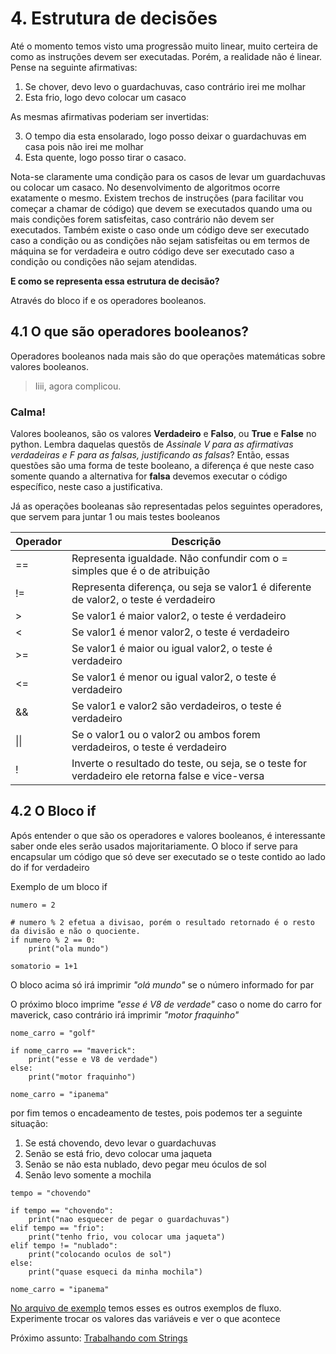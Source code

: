 # 4. Estrutura de decisões

Até o momento temos visto uma progressão muito linear, muito certeira de como as instruções devem ser executadas. Porém, a realidade não é linear. 
Pense na seguinte afirmativas:
1. Se chover, devo levo o guardachuvas, caso contrário irei me molhar
2. Esta frio, logo devo colocar um casaco

As mesmas afirmativas poderiam ser invertidas:

3. O tempo dia esta ensolarado, logo posso deixar o guardachuvas em casa pois não irei me molhar
4. Esta quente, logo posso tirar o casaco.

Nota-se claramente uma condição para os casos de levar um guardachuvas ou colocar um casaco. No desenvolvimento de algoritmos ocorre exatamente o mesmo. Existem trechos de instruções (para facilitar vou começar a chamar de código) que devem se executados quando uma ou mais condições forem satisfeitas, caso contrário não devem ser executados. Também existe o caso onde um código deve ser executado caso a condição ou as condições não sejam satisfeitas ou em termos de máquina se for verdadeira e outro código deve ser executado caso a condição ou condições não sejam atendidas.

**E como se representa essa estrutura de decisão?**

Através do bloco if e os operadores booleanos.

## 4.1 O que são operadores booleanos?
Operadores booleanos nada mais são do que operações matemáticas sobre valores booleanos.

> Iiii, agora complicou.

### Calma!
Valores booleanos, são os valores **Verdadeiro** e **Falso**, ou **True** e **False** no python. 
Lembra daquelas questõs de *Assinale V para as afirmativas verdadeiras e F para as falsas, justificando as falsas*? Então, essas questões são uma forma de teste booleano, a diferença é que neste caso somente quando a alternativa for **falsa** devemos executar o código específico, neste caso a justificativa.

Já as operações booleanas são representadas pelos seguintes operadores, que servem para juntar 1 ou mais testes booleanos

| Operador | Descrição |
|----------|-----------|
| ==       | Representa igualdade. Não confundir com o = simples que é o de atribuição |
| !=       | Representa diferença, ou seja se valor1 é diferente de valor2, o teste é verdadeiro |
| >        | Se valor1 é maior valor2, o teste é verdadeiro |
| <        | Se valor1 é menor valor2, o teste é verdadeiro |
| >=       | Se valor1 é maior ou igual valor2, o teste é verdadeiro |
| <=       | Se valor1 é menor ou igual valor2, o teste é verdadeiro |
| &&       | Se valor1 e valor2 são verdadeiros, o teste é verdadeiro|
| \|\|     | Se o valor1 ou o valor2 ou ambos forem verdadeiros, o teste é verdadeiro|
| !        | Inverte o resultado do teste, ou seja, se o teste for verdadeiro ele retorna false e vice-versa|

## 4.2 O Bloco if
Após entender o que são os operadores e valores booleanos, é interessante saber onde eles serão usados majoritariamente. O bloco if serve para encapsular um código que só deve ser executado se o teste contido ao lado do if for verdadeiro

Exemplo de um bloco if

```[Python]
numero = 2

# numero % 2 efetua a divisao, porém o resultado retornado é o resto da divisão e não o quociente.
if numero % 2 == 0:
    print("ola mundo")

somatorio = 1+1
```
O bloco acima só irá imprimir *"olá mundo"* se o número informado for par

O próximo bloco imprime *"esse é V8 de verdade"* caso o nome do carro for maverick, caso contrário irá imprimir *"motor fraquinho"*

```[Python]
nome_carro = "golf"

if nome_carro == "maverick":
    print("esse e V8 de verdade")
else:
    print("motor fraquinho")

nome_carro = "ipanema"
```

por fim temos o encadeamento de testes, pois podemos ter a seguinte situação:

1. Se está chovendo, devo levar o guardachuvas
2. Senão se está frio, devo colocar uma jaqueta
3. Senão se não esta nublado, devo pegar meu óculos de sol
4. Senão levo somente a mochila

```[Python]
tempo = "chovendo"

if tempo == "chovendo":
    print("nao esquecer de pegar o guardachuvas")
elif tempo == "frio":
    print("tenho frio, vou colocar uma jaqueta")
elif tempo != "nublado":
    print("colocando oculos de sol")
else:
    print("quase esqueci da minha mochila")

nome_carro = "ipanema"
```

[No arquivo de exemplo](https://notebooks.gesis.org/binder/jupyter/user/ipython-ipython-in-depth-upfbnlc1/notebooks/binder/estrutura%20de%20decisoes.ipynb) temos esses es outros exemplos de fluxo. Experimente trocar os valores das variáveis e ver o que acontece

Próximo assunto: [Trabalhando com Strings](../Tema_5/README.md)